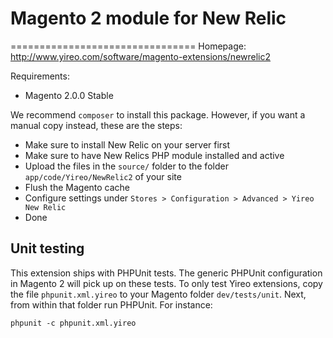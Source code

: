 # Magento 2 module for New Relic
================================
Homepage: http://www.yireo.com/software/magento-extensions/newrelic2

Requirements:
* Magento 2.0.0 Stable

We recommend `composer` to install this package. However, if you want a manual copy instead, these are the steps:
* Make sure to install New Relic on your server first
* Make sure to have New Relics PHP module installed and active
* Upload the files in the `source/` folder to the folder `app/code/Yireo/NewRelic2` of your site
* Flush the Magento cache
* Configure settings under `Stores > Configuration > Advanced > Yireo New Relic`
* Done


## Unit testing
This extension ships with PHPUnit tests. The generic PHPUnit configuration in Magento 2 will pick up on these tests. To only
test Yireo extensions, copy the file `phpunit.xml.yireo` to your Magento folder `dev/tests/unit`. Next, from within that folder run PHPUnit. For instance:

    phpunit -c phpunit.xml.yireo
